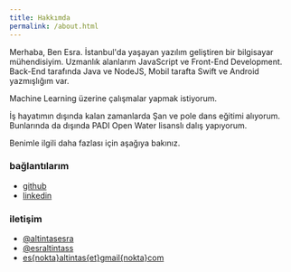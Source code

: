 ```yaml
---
title: Hakkımda
permalink: /about.html
---
```


Merhaba, Ben Esra. İstanbul'da yaşayan yazılım geliştiren bir bilgisayar mühendisiyim. Uzmanlık alanlarım JavaScript ve Front-End Development. Back-End tarafında Java ve NodeJS, Mobil tarafta Swift ve Android yazmışlığım var. 

Machine Learning üzerine çalışmalar yapmak istiyorum. 

İş hayatımın dışında kalan zamanlarda Şan ve pole dans eğitimi alıyorum. Bunlarında da dışında PADI Open Water lisanslı dalış yapıyorum.

Benimle ilgili daha fazlası için aşağıya bakınız.


### bağlantılarım
- <a href="https://github.com/esraltintas" target="_blank">github</a>
- <a href="https://www.linkedin.com/in/esraaltintas/" target="_blank">linkedin</a>

### iletişim
- <a href="https://twitter.com/altintasesra">@altintasesra</a>
- <a href="https://www.instagram.com/esraltintass">@esraltintass</a>
- <a href="javascript:void(0)">es{nokta}altintas{et}gmail{nokta}com</a>